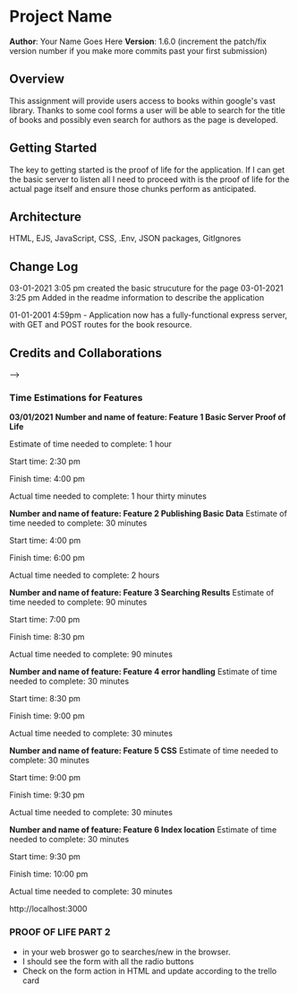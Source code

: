 # Project Name

**Author**: Your Name Goes Here
**Version**: 1.6.0 (increment the patch/fix version number if you make more commits past your first submission)

## Overview
This assignment will provide users access to books within google's vast library. Thanks to some cool forms a user will be able to search for the title of books and possibly even search for authors as the page is developed. 

## Getting Started
The key to getting started is the proof of life for the application. If I can get the basic server to listen all I need to proceed with is the proof of life for the actual page itself and ensure those chunks perform as anticipated. 

## Architecture
HTML, EJS, JavaScript, CSS, .Env, JSON packages, GitIgnores 

## Change Log
03-01-2021 3:05 pm created the basic strucuture for the page
03-01-2021 3:25 pm Added in the readme information to describe the application


01-01-2001 4:59pm - Application now has a fully-functional express server, with GET and POST routes for the book resource.

## Credits and Collaborations
<!-- Give credit (and a link) to other people or resources that helped you build this application. -->
-->


### Time Estimations for Features

**03/01/2021**
**Number and name of feature: Feature 1 Basic Server Proof of Life**

Estimate of time needed to complete: 1 hour

Start time: 2:30 pm

Finish time: 4:00 pm

Actual time needed to complete: 1 hour thirty minutes

**Number and name of feature: Feature 2 Publishing Basic Data**
Estimate of time needed to complete: 30 minutes

Start time: 4:00 pm

Finish time: 6:00 pm

Actual time needed to complete: 2 hours 

**Number and name of feature: Feature 3 Searching Results**
Estimate of time needed to complete: 90 minutes

Start time: 7:00 pm

Finish time: 8:30 pm

Actual time needed to complete: 90 minutes

**Number and name of feature: Feature 4 error handling**
Estimate of time needed to complete: 30 minutes

Start time: 8:30 pm

Finish time: 9:00 pm

Actual time needed to complete: 30 minutes

**Number and name of feature: Feature 5 CSS**
Estimate of time needed to complete: 30 minutes

Start time: 9:00 pm

Finish time: 9:30 pm

Actual time needed to complete: 30 minutes

**Number and name of feature: Feature 6 Index location**
Estimate of time needed to complete: 30 minutes

Start time: 9:30 pm

Finish time: 10:00 pm

Actual time needed to complete: 30 minutes

http://localhost:3000

### PROOF OF LIFE PART 2
- in your web broswer go to searches/new in the browser. 
- I should see the form with all the radio buttons
- Check on the form action in HTML and update according to the trello card
